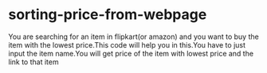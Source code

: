 # sorting-price-from-webpage
You are searching for an item in flipkart(or amazon) and you want to buy the item with the lowest price.This code will help you in this.You have to just input the item name.You will get price of the item with lowest price and the link to that item

